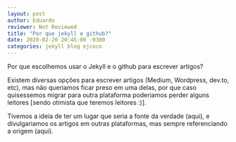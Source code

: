 ```yaml
---
layout: post
author: Eduardo
reviewer: Not Reviewed
title: "Por que jekyll e github?"
date: 2020-02-20 20:45:00 -0300
categories: jekyll blog ejcoco
---
```


Por que escolhemos usar o Jekyll e o github para escrever artigos?

Existem diversas opções para escrever artigos (Medium, Wordpress, dev.to, etc), mas não queriamos ficar preso em uma delas, por que caso quisessemos migrar para outra plataforma poderiamos perder alguns leitores [sendo otimista que teremos leitores :)].

Tivemos a ideia de ter um lugar que seria a fonte da verdade (aqui), e divulgariamos os artigos em outras plataformas, mas sempre referenciando a origem (aqui).
